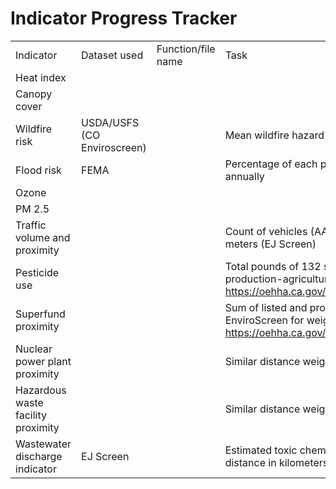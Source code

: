 Indicator Progress Tracker
================

|                                    |                             |                    |                                                                                                                                                                                                                                                                                                              |             |             |              |      |
|------------------------------------|-----------------------------|--------------------|--------------------------------------------------------------------------------------------------------------------------------------------------------------------------------------------------------------------------------------------------------------------------------------------------------------|-------------|-------------|--------------|------|
| Indicator                          | Dataset used                | Function/file name | Task                                                                                                                                                                                                                                                                                                         | Charged to: | In progress | Needs review | Done |
| Heat index                         |                             |                    |                                                                                                                                                                                                                                                                                                              | Caitlin     |             |              |      |
| Canopy cover                       |                             |                    |                                                                                                                                                                                                                                                                                                              | Caitlin     |             |              |      |
| Wildfire risk                      | USDA/USFS (CO Enviroscreen) |                    | Mean wildfire hazard potential within prison boundary + 1km buffer                                                                                                                                                                                                                                           | Devin       |             |              |      |
| Flood risk                         | FEMA                        |                    | Percentage of each prison boundary + 1km buffer where there is at least a one percent chance of flooding annually                                                                                                                                                                                            | Caitlin     | X           |              |      |
| Ozone                              |                             |                    |                                                                                                                                                                                                                                                                                                              | Caitlin     |             |              |      |
| PM 2.5                             |                             |                    |                                                                                                                                                                                                                                                                                                              | Caitlin     |             |              |      |
| Traffic volume and proximity       |                             |                    | Count of vehicles (AADT, avg. annual daily traffic) at major roads within 500 meters, divided by distance in meters (EJ Screen)                                                                                                                                                                              | Caitlin     |             |              |      |
| Pesticide use                      |                             |                    | Total pounds of 132 selected active pesticide ingredients (filtered for hazard and volatility) used in production-agriculture per square mile, averaged over three years (2017 to 2019). (CA method: <https://oehha.ca.gov/media/downloads/calenviroscreen/report/calenviroscreen40reportf2021.pdf#page=79>) | Devin       |             |              |      |
| Superfund proximity                |                             |                    | Sum of listed and proposed NPL sites weighted by distance to prison boundary and type of NPL site (see CA EnviroScreen for weighting by site type: <https://oehha.ca.gov/media/downloads/calenviroscreen/report/calenviroscreen40reportf2021.pdf#page=108>)                                                  | Devin       | X           |              |      |
| Nuclear power plant proximity      |                             |                    | Similar distance weighted sum as Superfund site method                                                                                                                                                                                                                                                       | Devin       | X           |              |      |
| Hazardous waste facility proximity |                             |                    | Similar distance weighted sum as Superfund site method                                                                                                                                                                                                                                                       | Devin       | X           |              |      |
| Wastewater discharge indicator     | EJ Screen                   |                    | Estimated toxic chemical concentrations in stream segments within 500 meters of prison boundary, divided by distance in kilometers (km) in 2019                                                                                                                                                              | TBD         |             |              |      |
